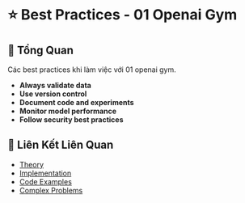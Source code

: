 # ⭐ Best Practices - 01 Openai Gym

## 🎯 Tổng Quan

Các best practices khi làm việc với 01 openai gym.

- **Always validate data**
- **Use version control**
- **Document code and experiments**
- **Monitor model performance**
- **Follow security best practices**

## 🔗 Liên Kết Liên Quan

- [Theory](./THEORY_01_openai_gym.md)
- [Implementation](./IMPLEMENTATION_01_openai_gym.md)
- [Code Examples](./CODE_EXAMPLES_01_openai_gym.md)
- [Complex Problems](./COMPLEX_PROBLEMS.md)
